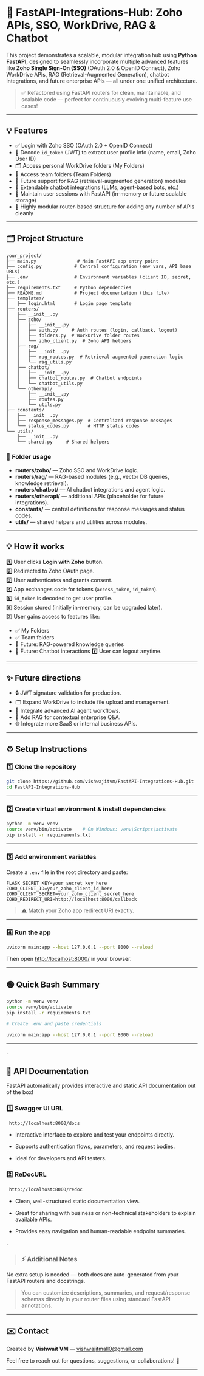 # 🚀 FastAPI-Integrations-Hub: Zoho APIs, SSO, WorkDrive, RAG & Chatbot

This project demonstrates a scalable, modular integration hub using **Python FastAPI**, designed to seamlessly incorporate multiple advanced features like **Zoho Single Sign-On (SSO)** (OAuth 2.0 & OpenID Connect), Zoho WorkDrive APIs, RAG (Retrieval-Augmented Generation), chatbot integrations, and future enterprise APIs — all under one unified architecture.

> ✅ Refactored using FastAPI routers for clean, maintainable, and scalable code — perfect for continuously evolving multi-feature use cases!

---

## 💡 Features

- ✅ Login with Zoho SSO (OAuth 2.0 + OpenID Connect)
- 🔑 Decode `id_token` (JWT) to extract user profile info (name, email, Zoho User ID)
- 🗂️ Access personal WorkDrive folders (My Folders)
- 👥 Access team folders (Team Folders)
- 🧠 Future support for RAG (retrieval-augmented generation) modules
- 🤖 Extendable chatbot integrations (LLMs, agent-based bots, etc.)
- 💼 Maintain user sessions with FastAPI (in-memory or future scalable storage)
- 🧩 Highly modular router-based structure for adding any number of APIs cleanly

---

## 🗂️ Project Structure

```
your_project/
├── main.py               # Main FastAPI app entry point
├── config.py            # Central configuration (env vars, API base URLs)
├── .env                 # Environment variables (client ID, secret, etc.)
├── requirements.txt     # Python dependencies
├── README.md            # Project documentation (this file)
├── templates/
│   ├── login.html       # Login page template
├── routers/
│   ├── __init__.py
│   ├── zoho/
│   │   ├── __init__.py
│   │   ├── auth.py     # Auth routes (login, callback, logout)
│   │   ├── folders.py  # WorkDrive folder routes
│   │   └── zoho_client.py  # Zoho API helpers
│   ├── rag/
│   │   ├── __init__.py
│   │   ├── rag_routes.py  # Retrieval-augmented generation logic
│   │   └── rag_utils.py
│   ├── chatbot/
│   │   ├── __init__.py
│   │   ├── chatbot_routes.py  # Chatbot endpoints
│   │   └── chatbot_utils.py
│   └── otherapi/
│       ├── __init__.py
│       ├── routes.py
│       └── utils.py
├── constants/
│   ├── __init__.py
│   ├── response_messages.py  # Centralized response messages
│   └── status_codes.py       # HTTP status codes
└── utils/
    ├── __init__.py
    └── shared.py     # Shared helpers
```

### 📁 Folder usage

- **routers/zoho/** — Zoho SSO and WorkDrive logic.
- **routers/rag/** — RAG-based modules (e.g., vector DB queries, knowledge retrieval).
- **routers/chatbot/** — AI chatbot integrations and agent logic.
- **routers/otherapi/** — additional APIs (placeholder for future integrations).
- **constants/** — central definitions for response messages and status codes.
- **utils/** — shared helpers and utilities across modules.

---

## 💡 How it works

1️⃣ User clicks **Login with Zoho** button.  
2️⃣ Redirected to Zoho OAuth page.  
3️⃣ User authenticates and grants consent.  
4️⃣ App exchanges code for tokens (`access_token`, `id_token`).  
5️⃣ `id_token` is decoded to get user profile.  
6️⃣ Session stored (initially in-memory, can be upgraded later).  
7️⃣ User gains access to features like:
   - ✅ My Folders
   - ✅ Team folders
   - 💬 Future: RAG-powered knowledge queries
   - 🤖 Future: Chatbot interactions
8️⃣ User can logout anytime.

---

## ✨ Future directions

- 🔒 JWT signature validation for production.
- 🗂️ Expand WorkDrive to include file upload and management.
- 🤖 Integrate advanced AI agent workflows.
- 🔎 Add RAG for contextual enterprise Q&A.
- 🌐 Integrate more SaaS or internal business APIs.

---

## ⚙️ Setup Instructions

### 1️⃣ Clone the repository

```bash
git clone https://github.com/vishwajitvm/FastAPI-Integrations-Hub.git
cd FastAPI-Integrations-Hub
```

---

### 2️⃣ Create virtual environment & install dependencies

```bash
python -m venv venv
source venv/bin/activate    # On Windows: venv\Scripts\activate
pip install -r requirements.txt
```

---

### 3️⃣ Add environment variables

Create a `.env` file in the root directory and paste:

```env
FLASK_SECRET_KEY=your_secret_key_here
ZOHO_CLIENT_ID=your_zoho_client_id_here
ZOHO_CLIENT_SECRET=your_zoho_client_secret_here
ZOHO_REDIRECT_URI=http://localhost:8000/callback
```

> ⚠️ Match your Zoho app redirect URI exactly.

---

### 4️⃣ Run the app

```bash
uvicorn main:app --host 127.0.0.1 --port 8000 --reload
```

Then open [http://localhost:8000/](http://localhost:8000/) in your browser.

---

## 🟢 Quick Bash Summary

```bash
python -m venv venv
source venv/bin/activate
pip install -r requirements.txt

# Create .env and paste credentials

uvicorn main:app --host 127.0.0.1 --port 8000 --reload
```

---

.

## 📄 API Documentation
FastAPI automatically provides interactive and static API documentation out of the box!

### 1️⃣ Swagger UI URL
```bash
 http://localhost:8000/docs
 ```

- Interactive interface to explore and test your endpoints directly.

- Supports authentication flows, parameters, and request bodies.

- Ideal for developers and API testers.

### 2️⃣ ReDocURL
```bash
 http://localhost:8000/redoc
```
- Clean, well-structured static documentation view.

- Great for sharing with business or non-technical stakeholders to explain available APIs.

- Provides easy navigation and human-readable endpoint summaries.

.



> ### ⚡️ Additional Notes
No extra setup is needed — both docs are auto-generated from your FastAPI routers and docstrings.

> You can customize descriptions, summaries, and request/response schemas directly in your router files using standard FastAPI annotations.



---
## ✉️ Contact

Created by **Vishwait VM** — [vishwajitmall0@gmail.com](mailto:vishwajitmall0@gmail.com)

Feel free to reach out for questions, suggestions, or collaborations! 🚀

---


